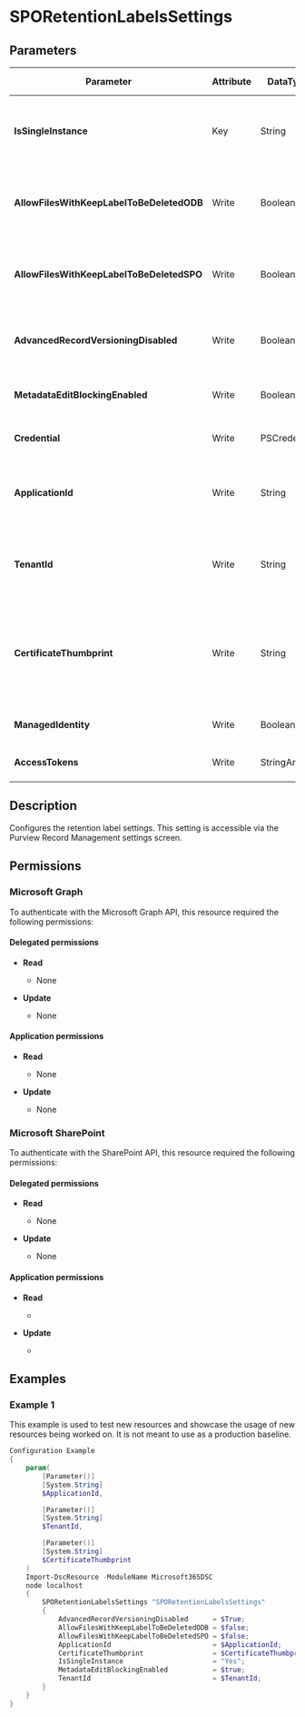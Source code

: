 ﻿# SPORetentionLabelsSettings

## Parameters

| Parameter | Attribute | DataType | Description | Allowed Values |
| --- | --- | --- | --- | --- |
| **IsSingleInstance** | Key | String | Specifies the resource is a single instance, the value must be 'Yes' | `Yes` |
| **AllowFilesWithKeepLabelToBeDeletedODB** | Write | Boolean | Set whether files with Keep Label can be deleted in OneDrive for Business. | |
| **AllowFilesWithKeepLabelToBeDeletedSPO** | Write | Boolean | Set whether files with Keep Label can be deleted in SharePoint Online. | |
| **AdvancedRecordVersioningDisabled** | Write | Boolean | Set to enable or disable the advanced record versioning. | |
| **MetadataEditBlockingEnabled** | Write | Boolean | Set metadata edit blocking enabled setting. | |
| **Credential** | Write | PSCredential | Credentials of the workload's Admin | |
| **ApplicationId** | Write | String | Id of the Azure Active Directory application to authenticate with. | |
| **TenantId** | Write | String | Id of the Azure Active Directory tenant used for authentication. | |
| **CertificateThumbprint** | Write | String | Thumbprint of the Azure Active Directory application's authentication certificate to use for authentication. | |
| **ManagedIdentity** | Write | Boolean | Managed ID being used for authentication. | |
| **AccessTokens** | Write | StringArray[] | Access token used for authentication. | |


## Description

Configures the retention label settings. This setting is accessible via the Purview Record Management settings screen.

## Permissions

### Microsoft Graph

To authenticate with the Microsoft Graph API, this resource required the following permissions:

#### Delegated permissions

- **Read**

    - None

- **Update**

    - None

#### Application permissions

- **Read**

    - None

- **Update**

    - None

### Microsoft SharePoint

To authenticate with the SharePoint API, this resource required the following permissions:

#### Delegated permissions

- **Read**

    - None

- **Update**

    - None

#### Application permissions

- **Read**

    - 

- **Update**

    - 

## Examples

### Example 1

This example is used to test new resources and showcase the usage of new resources being worked on.
It is not meant to use as a production baseline.

```powershell
Configuration Example
{
    param(
        [Parameter()]
        [System.String]
        $ApplicationId,

        [Parameter()]
        [System.String]
        $TenantId,

        [Parameter()]
        [System.String]
        $CertificateThumbprint
    )
    Import-DscResource -ModuleName Microsoft365DSC
    node localhost
    {
        SPORetentionLabelsSettings "SPORetentionLabelsSettings"
        {
            AdvancedRecordVersioningDisabled      = $True;
            AllowFilesWithKeepLabelToBeDeletedODB = $false;
            AllowFilesWithKeepLabelToBeDeletedSPO = $false;
            ApplicationId                         = $ApplicationId;
            CertificateThumbprint                 = $CertificateThumbprint;
            IsSingleInstance                      = "Yes";
            MetadataEditBlockingEnabled           = $true;
            TenantId                              = $TenantId;
        }
    }
}
```

